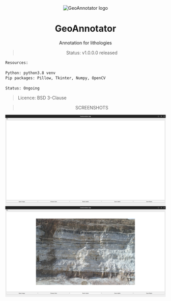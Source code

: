 <div align="center"><img src="./img/GeoAnnotator_cc.svg" alt="GeoAnnotator logo" />

# GeoAnnotator

Annotation for lithologies

> Status: v1.0.0.0 released


</div>

```
Resources:

Python: python3.8 venv
Pip packages: Pillow, Tkinter, Numpy, OpenCV

Status: Ongoing
```
> Licence: BSD 3-Clause



<div align="center">

> SCREENSHOTS

<img src="./screenshots/img1.png" alt="Screenshot 1" />
<img src="./screenshots/img2.png" alt="Screenshot 2" />
</div>